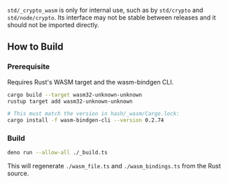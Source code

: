 `std/_crypto_wasm` is only for internal use, such as by `std/crypto` and
`std/node/crypto`. Its interface may not be stable between releases and it
should not be imported directly.

## How to Build

### Prerequisite

Requires Rust's WASM target and the wasm-bindgen CLI.

```sh
cargo build --target wasm32-unknown-unknown
rustup target add wasm32-unknown-unknown

# This must match the version in hash/_wasm/Cargo.lock:
cargo install -f wasm-bindgen-cli --version 0.2.74
```

### Build

```sh
deno run --allow-all ./_build.ts
```

This will regenerate `./wasm_file.ts` and `./wasm_bindings.ts` from the Rust
source.
